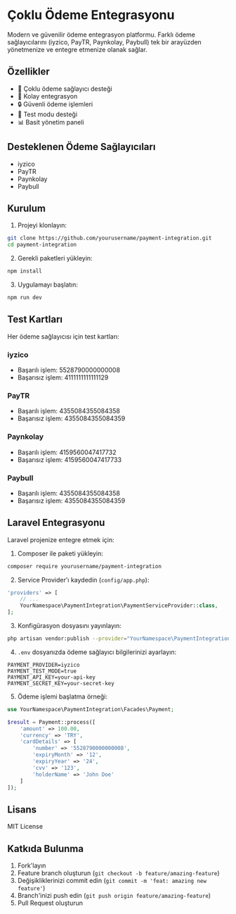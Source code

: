 # Çoklu Ödeme Entegrasyonu

Modern ve güvenilir ödeme entegrasyon platformu. Farklı ödeme sağlayıcılarını (iyzico, PayTR, Paynkolay, Paybull) tek bir arayüzden yönetmenize ve entegre etmenize olanak sağlar.

## Özellikler

- 🏢 Çoklu ödeme sağlayıcı desteği
- 🔄 Kolay entegrasyon
- 🔒 Güvenli ödeme işlemleri
- 🧪 Test modu desteği
- 📊 Basit yönetim paneli

## Desteklenen Ödeme Sağlayıcıları

- iyzico
- PayTR
- Paynkolay
- Paybull

## Kurulum

1. Projeyi klonlayın:
```bash
git clone https://github.com/yourusername/payment-integration.git
cd payment-integration
```

2. Gerekli paketleri yükleyin:
```bash
npm install
```

3. Uygulamayı başlatın:
```bash
npm run dev
```

## Test Kartları

Her ödeme sağlayıcısı için test kartları:

### iyzico
- Başarılı işlem: 5528790000000008
- Başarısız işlem: 4111111111111129

### PayTR
- Başarılı işlem: 4355084355084358
- Başarısız işlem: 4355084355084359

### Paynkolay
- Başarılı işlem: 4159560047417732
- Başarısız işlem: 4159560047417733

### Paybull
- Başarılı işlem: 4355084355084358
- Başarısız işlem: 4355084355084359

## Laravel Entegrasyonu

Laravel projenize entegre etmek için:

1. Composer ile paketi yükleyin:
```bash
composer require yourusername/payment-integration
```

2. Service Provider'ı kaydedin (`config/app.php`):
```php
'providers' => [
    // ...
    YourNamespace\PaymentIntegration\PaymentServiceProvider::class,
];
```

3. Konfigürasyon dosyasını yayınlayın:
```bash
php artisan vendor:publish --provider="YourNamespace\PaymentIntegration\PaymentServiceProvider"
```

4. `.env` dosyanızda ödeme sağlayıcı bilgilerinizi ayarlayın:
```env
PAYMENT_PROVIDER=iyzico
PAYMENT_TEST_MODE=true
PAYMENT_API_KEY=your-api-key
PAYMENT_SECRET_KEY=your-secret-key
```

5. Ödeme işlemi başlatma örneği:
```php
use YourNamespace\PaymentIntegration\Facades\Payment;

$result = Payment::process([
    'amount' => 100.00,
    'currency' => 'TRY',
    'cardDetails' => [
        'number' => '5528790000000008',
        'expiryMonth' => '12',
        'expiryYear' => '24',
        'cvv' => '123',
        'holderName' => 'John Doe'
    ]
]);
```

## Lisans

MIT License

## Katkıda Bulunma

1. Fork'layın
2. Feature branch oluşturun (`git checkout -b feature/amazing-feature`)
3. Değişikliklerinizi commit edin (`git commit -m 'feat: amazing new feature'`)
4. Branch'inizi push edin (`git push origin feature/amazing-feature`)
5. Pull Request oluşturun
